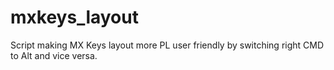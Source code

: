 # mxkeys_layout
Script making MX Keys layout more PL user friendly by switching right CMD to Alt and vice versa.
